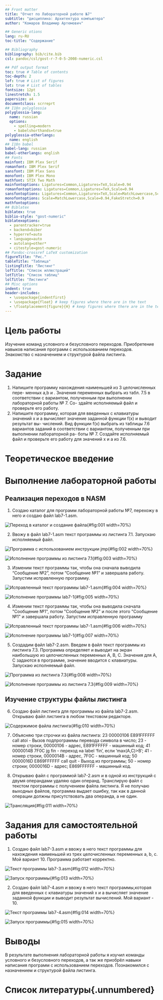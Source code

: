 ```yaml
---
## Front matter
title: "Отчет по Лабораторной работе №7"
subtitle: "дисциплина: Архитектура компьютера"
author: "Комаров Владимир Артемович"

## Generic otions
lang: ru-RU
toc-title: "Содержание"

## Bibliography
bibliography: bib/cite.bib
csl: pandoc/csl/gost-r-7-0-5-2008-numeric.csl

## Pdf output format
toc: true # Table of contents
toc-depth: 2
lof: true # List of figures
lot: true # List of tables
fontsize: 12pt
linestretch: 1.5
papersize: a4
documentclass: scrreprt
## I18n polyglossia
polyglossia-lang:
  name: russian
  options:
	- spelling=modern
	- babelshorthands=true
polyglossia-otherlangs:
  name: english
## I18n babel
babel-lang: russian
babel-otherlangs: english
## Fonts
mainfont: IBM Plex Serif
romanfont: IBM Plex Serif
sansfont: IBM Plex Sans
monofont: IBM Plex Mono
mathfont: STIX Two Math
mainfontoptions: Ligatures=Common,Ligatures=TeX,Scale=0.94
romanfontoptions: Ligatures=Common,Ligatures=TeX,Scale=0.94
sansfontoptions: Ligatures=Common,Ligatures=TeX,Scale=MatchLowercase,Scale=0.94
monofontoptions: Scale=MatchLowercase,Scale=0.94,FakeStretch=0.9
mathfontoptions:
## Biblatex
biblatex: true
biblio-style: "gost-numeric"
biblatexoptions:
  - parentracker=true
  - backend=biber
  - hyperref=auto
  - language=auto
  - autolang=other*
  - citestyle=gost-numeric
## Pandoc-crossref LaTeX customization
figureTitle: "Рис."
tableTitle: "Таблица"
listingTitle: "Листинг"
lofTitle: "Список иллюстраций"
lotTitle: "Список таблиц"
lolTitle: "Листинги"
## Misc options
indent: true
header-includes:
  - \usepackage{indentfirst}
  - \usepackage{float} # keep figures where there are in the text
  - \floatplacement{figure}{H} # keep figures where there are in the text
---
```


# Цель работы

Изучение команд условного и безусловного переходов. Приобретение навыков
написания программ с использованием переходов. Знакомство с назначением и
структурой файла листинга.

# Задание

1. Напишите программу нахождения наименьшей из 3 целочисленных пере-
менных a,b и . Значения переменных выбрать из табл. 7.5 в соответствии с
вариантом, полученным при выполнении лабораторной работы № 7. Со-
здайте исполняемый файл и проверьте его работу.
2. Напишите программу, которая для введенных с клавиатуры значений x
и a вычисляет значение заданной функции f(x) и выводит результат вы-
числений. Вид функции f(x) выбрать из таблицы 7.6 вариантов заданий в
соответствии с вариантом, полученным при выполнении лабораторной ра-
боты № 7. Создайте исполняемый файл и проверьте его работу для значений
x и a из 7.6.

# Теоретическое введение



# Выполнение лабораторной работы

## Реализация переходов в NASM

1. Создаю каталог для программ лабораторной работы №7, перехожу в него и
создаю файл lab7-1.asm.

![Переход в каталог и создание файла](image/1.png){#fig:001 width=70%}

2. Ввожу в файл lab7-1.asm текст программы из листинга 7.1. Запускаю исполняемый файл.

![Программа с использованием инструкции jmp](image/2.png){#fig:002 width=70%}

![Исполнение программы из листинга 7.1](image/3.png){#fig:003 width=70%}

3. Изменим текст программы так, чтобы она сначала выводила “Сообщение №2”, потом “Сообщение №1” и завершала работу. Запустим исправленную программу.

![Исправленный текст программы lab7-1.asm](image/4.png){#fig:004 width=70%}

![Исполнение программы lab7-1](image/5.png){#fig:005 width=70%}

4. Изменим текст программы так, чтобы она выводила сначала "Сообщение №1", потом "Сообщение №2" и после этого "Сообщение №1" и завершала работу. Запустим исправленную программу

![Исправленный текст программы lab7-1.asm](image/6.png){#fig:006 width=70%}

![Исполнение программы lab7-1](image/7.png){#fig:007 width=70%}

5. Создадим файл lab7-2.asm. Введем в файл текст программы из листинга 7.3.
Программа определяет и выводит на экран наибольшую из целочисленных переменных A, B, C. Значения для A, C задаются в программе, значение  вводится с клавиатуры. Запускаю исполняемый файл.

![Программа из листинга 7.3](image/8.png){#fig:008 width=70%}

![Исполнение программы из листинга 7.3](image/9.png){#fig:009 width=70%}

## Изучение структуры файлы листинга

6. Создаю файл листинга для программы из файла lab7-2.asm. Открываю файл листинга в любом текстовом редакторе.

![Содержимое файла листинга](image/10.png){#fig:010 width=70%}

7. Объясняю три строчки из файла листинга: 23 00000106 E891FFFFFF call atoi - Вызов подпрограммы перевода символа в число; 23 - номер строки, 00000106 - адрес, E891FFFFFF - машинный код; 41 0000014B 7F0C jg fin - переход на label ‘fin’, если ‘max(A,C)>B’; 41 - номер строки, 0000014B - адрес, 7F0C - машинный код; 50 0000016D E869FFFFFF call quit - Выход из программы; 50 - номер строки; 0000016D - адрес; E869FFFFFF - машинный код.

8. Открываю файл с программой lab7-2.asm и в одной из инструкций с двумя операндами удаляю один операнд. Транслирую файл с текстом программы с получением файла листинга. Я не получаю выходных файлов, программа выдает ошибку, так как в данной операции должны присутствовать два операнда, а не один.

![Трансляция](image/11.png){#fig:011 width=70%}

# Задания для самостоятельной работы

1. Создаю файл lab7-3.asm и ввожу в него текст программы для нахождения наименьшей из трех целочисленных переменных a, b, c. Мой вариант 10. Программа работает корректно.

![Текст программы lab7-3.asm](image/12.png){#fig:012 width=70%}

![Запуск программы](image/13.png){#fig:013 width=70%}

2. Создаю файл lab7-4.asm и ввожу в него текст программы,которая для введенных с клавиатуры значений x и a вычисляет значение заданной функции и выводит результат вычислений. Мой вариант - 10.

![Текст программы lab7-4.asm](image/14.png){#fig:014 width=70%}

![Запуск программы](image/15.png){#fig:015 width=70%}

# Выводы

В результате выполнения лабораторной работы я изучил команды условного
и безусловного переходов, а так же приобрёл навыки написания программ с
использованием переходов. Познакомился с назначением и структурой файла
листинга.

# Список литературы{.unnumbered}


